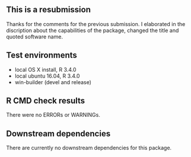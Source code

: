## This is a resubmission
Thanks for the comments for the previous submission. I elaborated in the discription about the capabilities of the package, changed the title and quoted software name.

## Test environments
* local OS X install, R 3.4.0
* local ubuntu 16.04, R 3.4.0
* win-builder (devel and release)

## R CMD check results
There were no ERRORs or WARNINGs. 

## Downstream dependencies
There are currently no downstream dependencies for this package.
